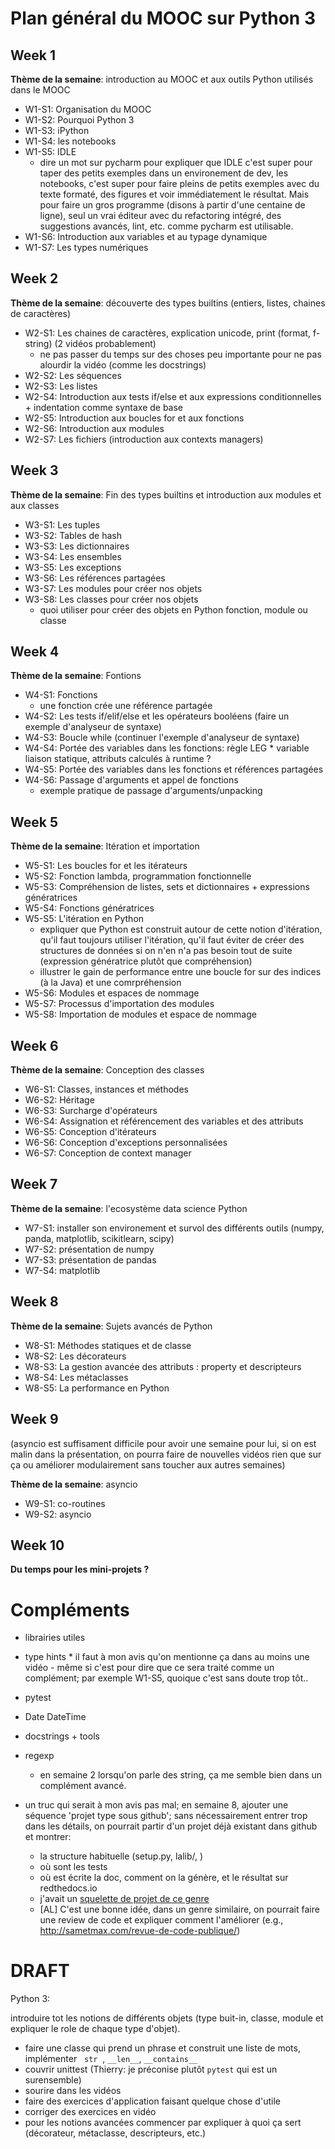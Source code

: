 Plan général du MOOC sur Python 3
======================================

## Week 1
**Thème de la semaine**: introduction au MOOC et aux outils Python utilisés dans le MOOC

* W1-S1: Organisation du MOOC
* W1-S2: Pourquoi Python 3
* W1-S3: iPython
* W1-S4: les notebooks
* W1-S5: IDLE
	* dire un mot sur pycharm pour expliquer que IDLE c'est super pour taper des petits exemples dans un environement de dev, les notebooks, c'est super pour faire pleins de petits exemples avec du texte formaté, des figures et voir immédiatement le résultat. Mais pour faire un gros programme (disons à partir d'une centaine de ligne), seul un vrai éditeur avec du refactoring intégré, des suggestions avancés, lint, etc. comme pycharm est utilisable. 
* W1-S6: Introduction aux variables et au typage dynamique
* W1-S7: Les types numériques 

## Week 2
**Thème de la semaine**: découverte des types builtins (entiers, listes, chaines de caractères)

* W2-S1: Les chaines de caractères, explication unicode, print (format, f-string) (2 vidéos probablement)
	* ne pas passer du temps sur des choses peu importante pour ne pas alourdir la vidéo (comme les docstrings)
* W2-S2: Les séquences
* W2-S3: Les listes
* W2-S4: Introduction aux tests if/else et aux expressions conditionnelles + indentation comme syntaxe de base
* W2-S5: Introduction aux boucles for et aux fonctions
* W2-S6: Introduction aux modules
* W2-S7: Les fichiers (introduction aux contexts managers)

## Week 3
**Thème de la semaine**: Fin des types builtins et introduction aux modules et aux classes

* W3-S1: Les tuples
* W3-S2: Tables de hash
* W3-S3: Les dictionnaires
* W3-S4: Les ensembles
* W3-S5: Les exceptions
* W3-S6: Les références partagées
* W3-S7: Les modules pour créer nos objets
* W3-S8: Les classes pour créer nos objets 
	* quoi utiliser pour créer des objets en Python fonction, module ou classe

## Week 4
**Thème de la semaine**: Fontions

* W4-S1: Fonctions
	* une fonction crée une référence partagée
* W4-S2: Les tests if/elif/else et les opérateurs booléens (faire un exemple d'analyseur de syntaxe)
* W4-S3: Boucle while (continuer l'exemple d'analyseur de syntaxe)
* W4-S4: Portée des variables dans les fonctions: règle LEG
		* variable liaison statique, attributs calculés à runtime ?
* W4-S5: Portée des variables dans les fonctions et références partagées
* W4-S6: Passage d'arguments et appel de fonctions
	* exemple pratique de passage d'arguments/unpacking

## Week 5
**Thème de la semaine**: Itération et importation

* W5-S1: Les boucles for et les itérateurs
* W5-S2: Fonction lambda, programmation fonctionnelle
* W5-S3: Compréhension de listes, sets et dictionnaires + expressions génératrices
* W5-S4: Fonctions génératrices
* W5-S5: L'itération en Python
	* expliquer que Python est construit autour de cette notion d'itération, qu'il faut toujours utiliser l'itération, qu'il faut éviter de créer des structures de données si on n'en n'a pas besoin tout de suite (expression génératrice plutôt que compréhension)
	* illustrer le gain de performance entre une boucle for sur des indices (à la Java) et une comrpréhension
* W5-S6: Modules et espaces de nommage
* W5-S7: Processus d'importation des modules
* W5-S8: Importation de modules et espace de nommage


## Week 6
**Thème de la semaine**: Conception des classes

* W6-S1: Classes, instances et méthodes
* W6-S2: Héritage
* W6-S3: Surcharge d'opérateurs
* W6-S4: Assignation et référencement des variables et des attributs
* W6-S5: Conception d'itérateurs
* W6-S6: Conception d'exceptions personnalisées
* W6-S7: Conception de context manager

## Week 7
**Thème de la semaine**: l'ecosystème data science Python

* W7-S1: installer son environement et survol des différents outils (numpy, panda, matplotlib, scikitlearn, scipy)
* W7-S2: présentation de numpy
* W7-S3: présentation de pandas
* W7-S4: matplotlib

## Week 8 
**Thème de la semaine**: Sujets avancés de Python

* W8-S1: Méthodes statiques et de classe
* W8-S2: Les décorateurs
* W8-S3: La gestion avancée des attributs
: property et descripteurs 
* W8-S4: Les métaclasses
* W8-S5: La performance en Python


## Week 9

(asyncio est suffisament difficile pour avoir une semaine pour lui, si on est malin dans la présentation, on pourra faire de nouvelles vidéos rien que sur ça ou améliorer modulairement sans toucher aux autres semaines)

**Thème de la semaine**: asyncio

* W9-S1: co-routines
* W9-S2: asyncio

## Week 10

**Du temps pour les mini-projets ?**

Compléments
===========

* librairies utiles 
* type hints
	  * il faut à mon avis qu'on mentionne ça dans au moins une vidéo - même si c'est pour dire que ce sera traité comme un complément; par exemple W1-S5, quoique c'est sans doute trop tôt..
* pytest
* Date DateTime
* docstrings + tools
* regexp
	* en semaine 2 lorsqu'on parle des string, ça me semble bien dans un complément avancé. 

* un truc qui serait à mon avis pas mal; en semaine 8, ajouter une séquence 'projet type sous github'; sans nécessairement entrer trop dans les détails, on pourrait partir d'un projet déjà existant dans github et montrer:
  * la structure habituelle (setup.py, lalib/, )
  * où sont les tests
  * où est écrite la doc, comment on la génère, et le résultat sur redthedocs.io
  * j'avait un [squelette de projet de ce genre](https://gitlab.com/parmentelat/minisim2) 
  * [AL] C'est une bonne idée, dans un genre similaire, on pourrait faire une review de code et expliquer comment l'améliorer (e.g., http://sametmax.com/revue-de-code-publique/)
  

DRAFT
======
Python 3:

introduire tot les notions de différents objets (type buit-in, classe,
module et expliquer le role de chaque type d'objet). 

* faire une classe qui prend un phrase et construit une liste de mots,
implémenter   `str`  , `__len__`, `__contains__`
* couvrir unittest (Thierry: je préconise plutôt `pytest` qui est un surensemble)
* sourire dans les vidéos
* faire des exercices d'application faisant quelque chose d'utile
* corriger des exercices en vidéo
* pour les notions avancées commencer par expliquer à quoi ça sert
(décorateur, métaclasse, descripteurs, etc.)



    
	
	
	
